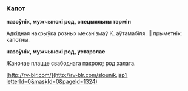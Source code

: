 ### Капот
**назоўнік, мужчынскі род, спецыяльны тэрмін**

Адкідная накрыўка розных механізмаў К. аўтамабіля. || прыметнік: капотны.

**назоўнік, мужчынскі род, устарэлае**

Жаночае плацце свабоднага пакрою; род халата.

<a rel="author">[http://rv-blr.com/](http://rv-blr.com/slounik.jsp?letterId=0&maskId=0&pageId=1324)</a>
